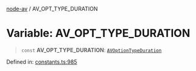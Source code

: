 [node-av](../globals.md) / AV\_OPT\_TYPE\_DURATION

# Variable: AV\_OPT\_TYPE\_DURATION

> `const` **AV\_OPT\_TYPE\_DURATION**: [`AVOptionTypeDuration`](../type-aliases/AVOptionTypeDuration.md)

Defined in: [constants.ts:985](https://github.com/seydx/av/blob/f8631fc881b394300b1479f511d55cf1c370a87f/src/constants/constants.ts#L985)

